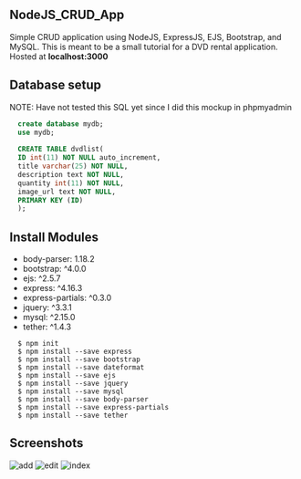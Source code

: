 ## NodeJS_CRUD_App
Simple CRUD application using NodeJS, ExpressJS, EJS, Bootstrap, and MySQL.
This is meant to be a small tutorial for a DVD rental application.
Hosted at **localhost:3000**

## Database setup 
NOTE: Have not tested this SQL yet since I did this mockup in phpmyadmin
```SQL
  create database mydb;
  use mydb;
            
  CREATE TABLE dvdlist(
  ID int(11) NOT NULL auto_increment,
  title varchar(25) NOT NULL,
  description text NOT NULL,
  quantity int(11) NOT NULL,
  image_url text NOT NULL,
  PRIMARY KEY (ID)
  );
  ```

## Install Modules
   * body-parser: 1.18.2
   * bootstrap: ^4.0.0
   * ejs: ^2.5.7
   * express: ^4.16.3
   * express-partials: ^0.3.0
   * jquery: ^3.3.1
   * mysql: ^2.15.0
   * tether: ^1.4.3
  
  ```
    $ npm init
	$ npm install --save express
	$ npm install --save bootstrap
	$ npm install --save dateformat
	$ npm install --save ejs
	$ npm install --save jquery
	$ npm install --save mysql
	$ npm install --save body-parser
	$ npm install --save express-partials
	$ npm install --save tether
  ```
   
   
## Screenshots
![add](https://user-images.githubusercontent.com/15623775/37568694-563230e2-2aaf-11e8-8c5a-ccbe13e26479.PNG)
![edit](https://user-images.githubusercontent.com/15623775/37568701-6a761dac-2aaf-11e8-9a54-c40a34463f9b.PNG)
![index](https://user-images.githubusercontent.com/15623775/37568705-720c5ca2-2aaf-11e8-896b-8967cbb07d86.PNG)
